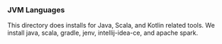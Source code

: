 ### JVM Languages

This directory does installs for Java, Scala, and Kotlin related tools. We install java, scala, gradle, jenv, intellij-idea-ce, and apache spark. 

